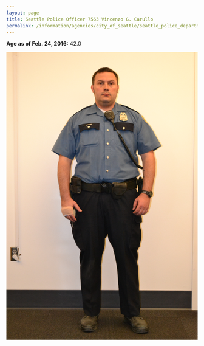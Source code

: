 ```yaml
---
layout: page
title: Seattle Police Officer 7563 Vincenzo G. Carullo
permalink: /information/agencies/city_of_seattle/seattle_police_department/copbook/7563/
---
```


**Age as of Feb. 24, 2016:** 42.0


<img src="/records/seattle_police_officer_7563.jpg" />